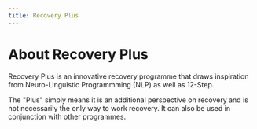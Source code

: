 ```yaml
---
title: Recovery Plus
---
```

# About Recovery Plus
Recovery Plus is an innovative recovery programme that draws inspiration from Neuro-Linguistic Programmming (NLP) as well as 12-Step.

The "Plus" simply means it is an additional perspective on recovery and is not necessarily the only way to work recovery. It can also be used in conjunction with other programmes.
